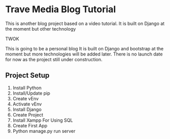 # Trave Media Blog Tutorial
This is another blog project based on a video tutorial.
It is built on Django at the moment but other technology

TWOK

This is going to be a personal blog
It is built on Django and bootstrap at the moment but more technologies will be added later.
There is no launch date for now as the project still under construction. 

## Project Setup

1. Install Python
2. Install/Update pip 
3. Create vEnv
4. Activate vEnv
5. Install Django 
6. Create Project
7. Install Xampp For Using SQL
8. Create First App
9. Python manage.py run server 
